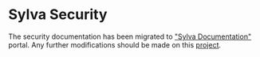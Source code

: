 # Sylva Security

The security documentation has been migrated to ["Sylva Documentation"](https://sylva-projects.gitlab.io/operations/security/) portal.
Any further modifications should be made on this [project](https://gitlab.com/sylva-projects/sylva-projects.gitlab.io/-/tree/main/website/Operations/01-security).
